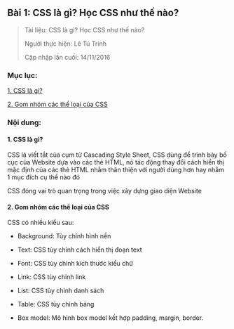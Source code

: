 ## Bài 1: CSS là gì? Học CSS như thế nào?

> Tài liệu: CSS là gì? Học CSS như thế nào?
>
> Người thực hiện: Lê Tú Trinh
>
> Cập nhập lần cuối: 14/11/2016

### Mục lục:

[1. CSS là gì?](#1)

[2. Gom nhóm các thể loại của CSS](#2)

### Nội dung:

<a name="1"></a>
#### 1. CSS là gì?

CSS là viết tắt của cụm từ Cascading Style Sheet, CSS dùng để trình bày bố cục của Website dựa vào các thẻ HTML, nó tác động thay đổi cách hiển thị mặc định của các thẻ HTML nhằm thân thiện với người dùng hơn hay nhằm 1 mục đích cụ thể nào đó

CSS đóng vai trò quan trọng trong việc xây dựng giao diện Website

<a name="2"></a>
#### 2. Gom nhóm các thể loại của CSS

CSS có nhiều kiểu sau:

- Background: Tùy chỉnh hình nền

- Text: CSS tùy chỉnh cách hiển thị đoạn text

- Font: CSS tùy chỉnh kích thước kiểu chữ

- Link: CSS tùy chỉnh link

- List: CSS tùy chỉnh danh sách

- Table: CSS tùy chỉnh bảng

- Box model: Mô hình box model kết hợp padding, margin, border.


